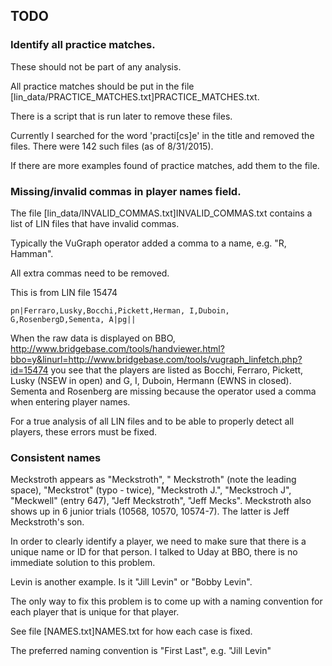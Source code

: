 ## TODO

### Identify all practice matches. 

These should not be part of any analysis.

All practice matches should be put in the file [lin_data/PRACTICE_MATCHES.txt]PRACTICE_MATCHES.txt.

There is a script that is run later to remove these files.

Currently I searched for the word 'practi[cs]e' in the title and removed the files. 
There were 142 such files (as of 8/31/2015).

If there are more examples found of practice matches, add them to the file.

### Missing/invalid commas in player names field.

The file [lin_data/INVALID_COMMAS.txt]INVALID_COMMAS.txt contains a list of LIN files that have invalid commas.

Typically the VuGraph operator added a comma to a name, e.g. "R, Hamman".

All extra commas need to be removed.

This is from LIN file 15474

```
pn|Ferraro,Lusky,Bocchi,Pickett,Herman, I,Duboin, G,RosenbergD,Sementa, A|pg||
```

When the raw data is displayed on BBO,
http://www.bridgebase.com/tools/handviewer.html?bbo=y&linurl=http://www.bridgebase.com/tools/vugraph_linfetch.php?id=15474
you see that the players are listed as Bocchi, Ferraro, Pickett, Lusky (NSEW in open) and G, I, Duboin, Hermann (EWNS in closed). Sementa and Rosenberg are missing because the operator used a comma when entering player names.

For a true analysis of all LIN files and to be able to properly detect all players, these errors must be fixed.

### Consistent names

Meckstroth appears as "Meckstroth", " Meckstroth" (note the leading space), "Meckstrot" (typo - twice), "Meckstroth J.", "Meckstroch J", "Meckwell" (entry 647), "Jeff Meckstroth", "Jeff Mecks". Meckstroth also shows up in 6 junior trials (10568, 10570, 10574-7).  The latter is Jeff Meckstroth's son.

In order to clearly identify a player, we need to make sure that there is a unique name or ID for that person. I talked to Uday at BBO, there is no immediate solution to this problem.

Levin is another example. Is it "Jill Levin" or "Bobby Levin".

The only way to fix this problem is to come up with a naming convention for each player that is unique for that player.

See file [NAMES.txt]NAMES.txt for how each case is fixed.

The preferred naming convention is "First Last", e.g. "Jill Levin"


